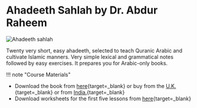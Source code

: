 # Ahadeeth Sahlah by Dr. Abdur Raheem

![Ahadeeth sahlah](/img/ahadeeth-sahlah.jpg)

Twenty very short, easy ahadeeth, selected to teach Quranic Arabic and cultivate Islamic manners. Very simple lexical and grammatical notes followed by easy exercises. It prepares you for Arabic-only books.

!!! note "Course Materials"

- Download the book from [here](http://drvaniya.com/wp-content/uploads/2020/01/aHaadiith-Sahlah-with-exhuastive-navigation.pdf){target=\_blank} or buy from the [U.K.](https://kitaabun.com/shopping3/product_info.php?manufacturers_id=151&products_id=1210){target=\_blank} or from [India.](http://islamicshop.in/store/dr-v-abdur-rahim-books/ahadith-sahla.html){target=\_blank}
- Download worksheets for the first five lessons from [here](http://drvaniya.com/?p=13410){target=\_blank}

<br>
